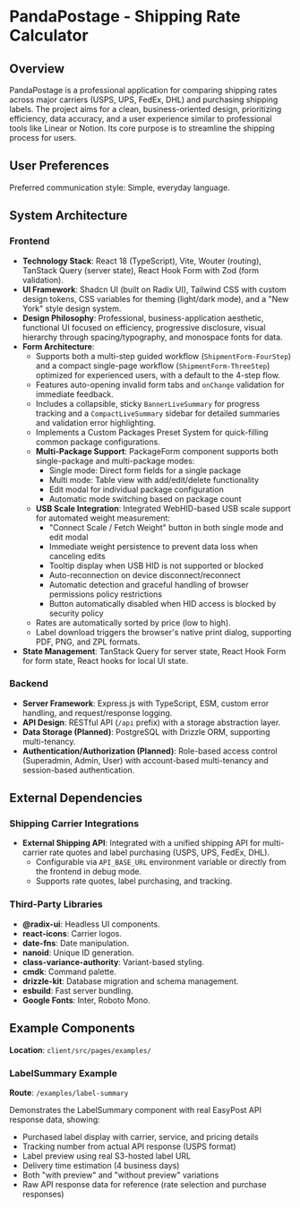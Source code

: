 # PandaPostage - Shipping Rate Calculator

## Overview
PandaPostage is a professional application for comparing shipping rates across major carriers (USPS, UPS, FedEx, DHL) and purchasing shipping labels. The project aims for a clean, business-oriented design, prioritizing efficiency, data accuracy, and a user experience similar to professional tools like Linear or Notion. Its core purpose is to streamline the shipping process for users.

## User Preferences
Preferred communication style: Simple, everyday language.

## System Architecture

### Frontend
- **Technology Stack**: React 18 (TypeScript), Vite, Wouter (routing), TanStack Query (server state), React Hook Form with Zod (form validation).
- **UI Framework**: Shadcn UI (built on Radix UI), Tailwind CSS with custom design tokens, CSS variables for theming (light/dark mode), and a "New York" style design system.
- **Design Philosophy**: Professional, business-application aesthetic, functional UI focused on efficiency, progressive disclosure, visual hierarchy through spacing/typography, and monospace fonts for data.
- **Form Architecture**:
    - Supports both a multi-step guided workflow (`ShipmentForm-FourStep`) and a compact single-page workflow (`ShipmentForm-ThreeStep`) optimized for experienced users, with a default to the 4-step flow.
    - Features auto-opening invalid form tabs and `onChange` validation for immediate feedback.
    - Includes a collapsible, sticky `BannerLiveSummary` for progress tracking and a `CompactLiveSummary` sidebar for detailed summaries and validation error highlighting.
    - Implements a Custom Packages Preset System for quick-filling common package configurations.
    - **Multi-Package Support**: PackageForm component supports both single-package and multi-package modes:
        - Single mode: Direct form fields for a single package
        - Multi mode: Table view with add/edit/delete functionality
        - Edit modal for individual package configuration
        - Automatic mode switching based on package count
    - **USB Scale Integration**: Integrated WebHID-based USB scale support for automated weight measurement:
        - "Connect Scale / Fetch Weight" button in both single mode and edit modal
        - Immediate weight persistence to prevent data loss when canceling edits
        - Tooltip display when USB HID is not supported or blocked
        - Auto-reconnection on device disconnect/reconnect
        - Automatic detection and graceful handling of browser permissions policy restrictions
        - Button automatically disabled when HID access is blocked by security policy
    - Rates are automatically sorted by price (low to high).
    - Label download triggers the browser's native print dialog, supporting PDF, PNG, and ZPL formats.
- **State Management**: TanStack Query for server state, React Hook Form for form state, React hooks for local UI state.

### Backend
- **Server Framework**: Express.js with TypeScript, ESM, custom error handling, and request/response logging.
- **API Design**: RESTful API (`/api` prefix) with a storage abstraction layer.
- **Data Storage (Planned)**: PostgreSQL with Drizzle ORM, supporting multi-tenancy.
- **Authentication/Authorization (Planned)**: Role-based access control (Superadmin, Admin, User) with account-based multi-tenancy and session-based authentication.

## External Dependencies

### Shipping Carrier Integrations
- **External Shipping API**: Integrated with a unified shipping API for multi-carrier rate quotes and label purchasing (USPS, UPS, FedEx, DHL).
  - Configurable via `API_BASE_URL` environment variable or directly from the frontend in debug mode.
  - Supports rate quotes, label purchasing, and tracking.

### Third-Party Libraries
- **@radix-ui**: Headless UI components.
- **react-icons**: Carrier logos.
- **date-fns**: Date manipulation.
- **nanoid**: Unique ID generation.
- **class-variance-authority**: Variant-based styling.
- **cmdk**: Command palette.
- **drizzle-kit**: Database migration and schema management.
- **esbuild**: Fast server bundling.
- **Google Fonts**: Inter, Roboto Mono.

## Example Components

**Location**: `client/src/pages/examples/`

### LabelSummary Example
**Route**: `/examples/label-summary`

Demonstrates the LabelSummary component with real EasyPost API response data, showing:
- Purchased label display with carrier, service, and pricing details
- Tracking number from actual API response (USPS format)
- Label preview using real S3-hosted label URL
- Delivery time estimation (4 business days)
- Both "with preview" and "without preview" variations
- Raw API response data for reference (rate selection and purchase responses)
